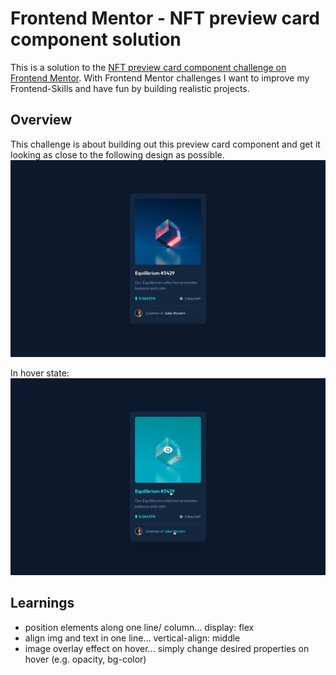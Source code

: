 # Frontend Mentor - NFT preview card component solution

This is a solution to the [NFT preview card component challenge on Frontend Mentor](https://www.frontendmentor.io/challenges/nft-preview-card-component-SbdUL_w0U). With
Frontend Mentor challenges I want to improve my Frontend-Skills and have fun by building realistic projects.

## Overview

This challenge is about building out this preview card component and get it looking as close to the following design as possible.
![](design/desktop-design.jpg)

In hover state:
![](design/active-states.jpg)

## Learnings

- position elements along one line/ column... display: flex
- align img and text in one line... vertical-align: middle
- image overlay effect on hover... simply change desired properties on hover (e.g. opacity, bg-color)
